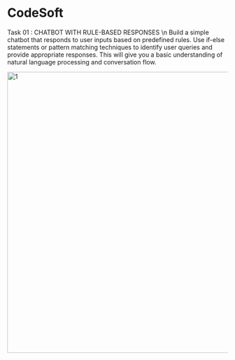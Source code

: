 # CodeSoft

Task 01 : CHATBOT WITH RULE-BASED  RESPONSES \n
Build a simple chatbot that responds to user inputs based on
predefined rules. Use if-else statements or pattern matching
techniques to identify user queries and provide appropriate
responses. This will give you a basic understanding of natural
language processing and conversation flow.



<img width="642" alt="1" src="https://github.com/MuneerHussain01/CodeSoft/assets/134735329/61128f95-e89e-4ce2-ad94-8fe94e9a2198">

